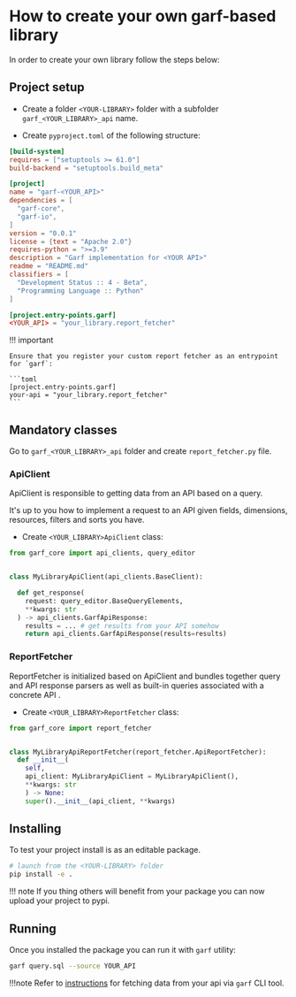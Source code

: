 # How to create your own garf-based library


In order to create your own library follow the steps below:

## Project setup
* Create a folder `<YOUR-LIBRARY>` folder with a subfolder `garf_<YOUR_LIBRARY>_api` name.

* Create `pyproject.toml` of the following structure:

```toml
[build-system]
requires = ["setuptools >= 61.0"]
build-backend = "setuptools.build_meta"

[project]
name = "garf-<YOUR_API>"
dependencies = [
  "garf-core",
  "garf-io",
]
version = "0.0.1"
license = {text = "Apache 2.0"}
requires-python = ">=3.9"
description = "Garf implementation for <YOUR API>"
readme = "README.md"
classifiers = [
  "Development Status :: 4 - Beta",
  "Programming Language :: Python"
]

[project.entry-points.garf]
<YOUR_API> = "your_library.report_fetcher"
```

!!! important

    Ensure that you register your custom report fetcher as an entrypoint for `garf`:

    ```toml
    [project.entry-points.garf]
    your-api = "your_library.report_fetcher"
    ```

## Mandatory classes

Go to `garf_<YOUR_LIBRARY>_api` folder and create `report_fetcher.py` file.

### ApiClient

ApiClient is responsible to getting data from an API based on a query.

It's up to you how to implement a request to an API given fields, dimensions, resources, filters and sorts you have.

* Create `<YOUR_LIBRARY>ApiClient` class:

```python
from garf_core import api_clients, query_editor


class MyLibraryApiClient(api_clients.BaseClient):

  def get_response(
    request: query_editor.BaseQueryElements,
    **kwargs: str
  ) -> api_clients.GarfApiResponse:
    results = ... # get results from your API somehow
    return api_clients.GarfApiResponse(results=results)
```

### ReportFetcher

ReportFetcher is initialized based on ApiClient and bundles together query
and API response parsers as well as built-in queries associated with a concrete API .

* Create `<YOUR_LIBRARY>ReportFetcher` class:

```python
from garf_core import report_fetcher


class MyLibraryApiReportFetcher(report_fetcher.ApiReportFetcher):
  def __init__(
    self,
    api_client: MyLibraryApiClient = MyLibraryApiClient(),
    **kwargs: str
    ) -> None:
    super().__init__(api_client, **kwargs)
```


## Installing

To test your project install is as an editable package.
```bash
# launch from the <YOUR-LIBRARY> folder
pip install -e .
```

!!! note
    If you thing others will benefit from your package you can now upload your project to pypi.

## Running

Once you installed the package you can run it with `garf` utility:

```bash
garf query.sql --source YOUR_API
```

!!!note
    Refer to [instructions](../libs/garf_executors/README.md#usage) for fetching data from your api via `garf` CLI tool.
